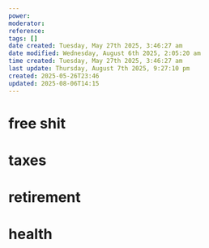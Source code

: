 ```yaml
---
power: 
moderator: 
reference: 
tags: []
date created: Tuesday, May 27th 2025, 3:46:27 am
date modified: Wednesday, August 6th 2025, 2:05:20 am
time created: Tuesday, May 27th 2025, 3:46:27 am
last update: Thursday, August 7th 2025, 9:27:10 pm
created: 2025-05-26T23:46
updated: 2025-08-06T14:15
---
```

# free shit
# taxes
# retirement
# health
# 